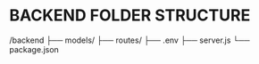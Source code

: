 # BACKEND FOLDER STRUCTURE

/backend
├── models/
├── routes/
├── .env
├── server.js
└── package.json